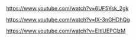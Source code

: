 https://www.youtube.com/watch?v=6UF5Ysk_2gk

https://www.youtube.com/watch?v=lX-3nGHDhQg

https://www.youtube.com/watch?v=EItlUEPCIzM
